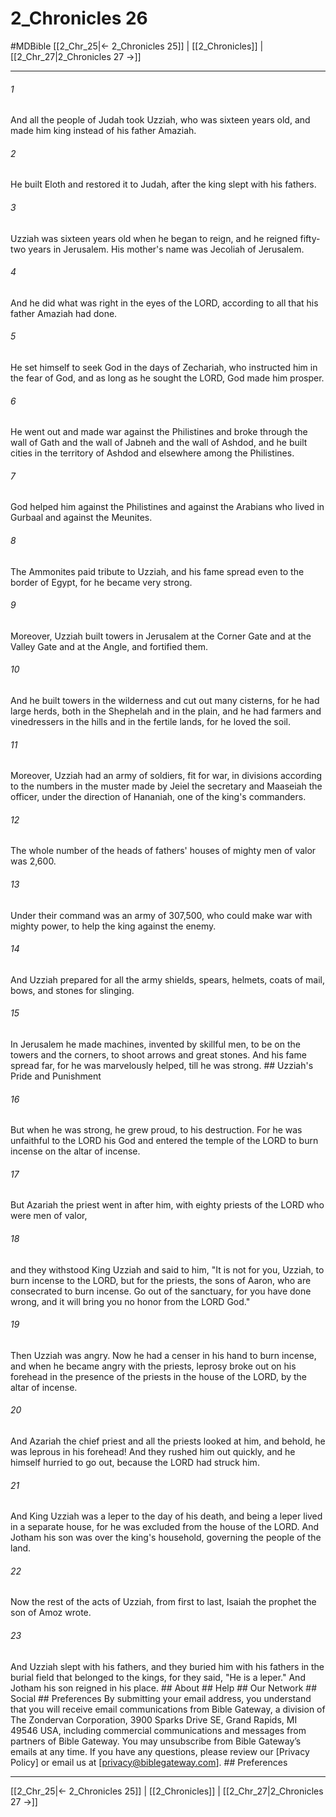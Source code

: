 # 2_Chronicles 26
#MDBible
[[2_Chr_25|← 2_Chronicles 25]] | [[2_Chronicles]] | [[2_Chr_27|2_Chronicles 27 →]]

***






###### 1 


And all the people of Judah took Uzziah, who was sixteen years old, and made him king instead of his father Amaziah. 





###### 2 


He built Eloth and restored it to Judah, after the king slept with his fathers. 





###### 3 


Uzziah was sixteen years old when he began to reign, and he reigned fifty-two years in Jerusalem. His mother's name was Jecoliah of Jerusalem. 





###### 4 


And he did what was right in the eyes of the LORD, according to all that his father Amaziah had done. 





###### 5 


He set himself to seek God in the days of Zechariah, who instructed him in the fear of God, and as long as he sought the LORD, God made him prosper. 





###### 6 


He went out and made war against the Philistines and broke through the wall of Gath and the wall of Jabneh and the wall of Ashdod, and he built cities in the territory of Ashdod and elsewhere among the Philistines. 





###### 7 


God helped him against the Philistines and against the Arabians who lived in Gurbaal and against the Meunites. 





###### 8 


The Ammonites paid tribute to Uzziah, and his fame spread even to the border of Egypt, for he became very strong. 





###### 9 


Moreover, Uzziah built towers in Jerusalem at the Corner Gate and at the Valley Gate and at the Angle, and fortified them. 





###### 10 


And he built towers in the wilderness and cut out many cisterns, for he had large herds, both in the Shephelah and in the plain, and he had farmers and vinedressers in the hills and in the fertile lands, for he loved the soil. 





###### 11 


Moreover, Uzziah had an army of soldiers, fit for war, in divisions according to the numbers in the muster made by Jeiel the secretary and Maaseiah the officer, under the direction of Hananiah, one of the king's commanders. 





###### 12 


The whole number of the heads of fathers' houses of mighty men of valor was 2,600. 





###### 13 


Under their command was an army of 307,500, who could make war with mighty power, to help the king against the enemy. 





###### 14 


And Uzziah prepared for all the army shields, spears, helmets, coats of mail, bows, and stones for slinging. 





###### 15 


In Jerusalem he made machines, invented by skillful men, to be on the towers and the corners, to shoot arrows and great stones. And his fame spread far, for he was marvelously helped, till he was strong. ## Uzziah's Pride and Punishment 





###### 16 


But when he was strong, he grew proud, to his destruction. For he was unfaithful to the LORD his God and entered the temple of the LORD to burn incense on the altar of incense. 





###### 17 


But Azariah the priest went in after him, with eighty priests of the LORD who were men of valor, 





###### 18 


and they withstood King Uzziah and said to him, "It is not for you, Uzziah, to burn incense to the LORD, but for the priests, the sons of Aaron, who are consecrated to burn incense. Go out of the sanctuary, for you have done wrong, and it will bring you no honor from the LORD God." 





###### 19 


Then Uzziah was angry. Now he had a censer in his hand to burn incense, and when he became angry with the priests, leprosy broke out on his forehead in the presence of the priests in the house of the LORD, by the altar of incense. 





###### 20 


And Azariah the chief priest and all the priests looked at him, and behold, he was leprous in his forehead! And they rushed him out quickly, and he himself hurried to go out, because the LORD had struck him. 





###### 21 


And King Uzziah was a leper to the day of his death, and being a leper lived in a separate house, for he was excluded from the house of the LORD. And Jotham his son was over the king's household, governing the people of the land. 





###### 22 


Now the rest of the acts of Uzziah, from first to last, Isaiah the prophet the son of Amoz wrote. 





###### 23 


And Uzziah slept with his fathers, and they buried him with his fathers in the burial field that belonged to the kings, for they said, "He is a leper." And Jotham his son reigned in his place. ## About ## Help ## Our Network ## Social ## Preferences By submitting your email address, you understand that you will receive email communications from Bible Gateway, a division of The Zondervan Corporation, 3900 Sparks Drive SE, Grand Rapids, MI 49546 USA, including commercial communications and messages from partners of Bible Gateway. You may unsubscribe from Bible Gateway&rsquo;s emails at any time. If you have any questions, please review our [Privacy Policy] or email us at [privacy@biblegateway.com]. ## Preferences

***

[[2_Chr_25|← 2_Chronicles 25]] | [[2_Chronicles]] | [[2_Chr_27|2_Chronicles 27 →]]
